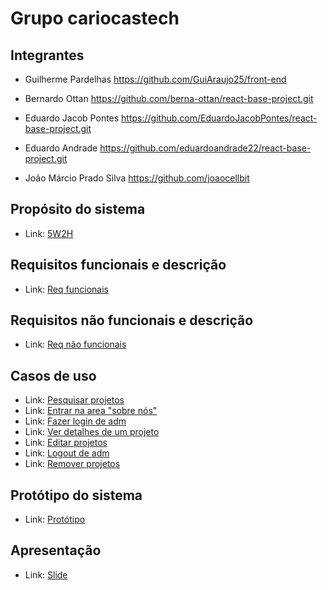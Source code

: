# Grupo cariocastech
## Integrantes 
 - Guilherme Pardelhas https://github.com/GuiAraujo25/front-end

  - Bernardo Ottan  https://github.com/berna-ottan/react-base-project.git

  - Eduardo Jacob Pontes https://github.com/EduardoJacobPontes/react-base-project.git

  - Eduardo Andrade https://github.com/eduardoandrade22/react-base-project.git

  - João Márcio Prado Silva  https://github.com/joaocellbit

## Propósito do sistema

- Link: [5W2H](https://github.com/GuiAraujo25/Grupo-cariocastech/blob/main/projetos/5W2H.md)


## Requisitos funcionais e descrição

- Link: [Req funcionais](https://github.com/GuiAraujo25/Grupo-cariocastech/blob/main/projetos/Requisitos%20funcionais.md)
  

## Requisitos não funcionais e descrição

 - Link: [Req não funcionais](https://github.com/GuiAraujo25/Grupo-cariocastech/blob/main/projetos/Requisitos%20n%C3%A3o%20funcionais.md)

## Casos de uso

- Link: [Pesquisar projetos](https://github.com/GuiAraujo25/Grupo-cariocastech/blob/main/projetos/Casos%20de%20uso%20-%20pesquisar.md)
- Link: [Entrar na area "sobre nós"](https://github.com/GuiAraujo25/Grupo-cariocastech/blob/main/projetos/Casos%20de%20uso%20-%20sobre%20nós.md)
- Link: [Fazer login de adm](https://github.com/GuiAraujo25/Grupo-cariocastech/blob/main/projetos/caso%20de%20uso%20-%20fazer%20login.md)
- Link: [Ver detalhes de um projeto](https://github.com/GuiAraujo25/Grupo-cariocastech/blob/main/projetos/casos%20%20de%20uso%20-%20detalhes.md)
- Link: [Editar projetos](https://github.com/GuiAraujo25/Grupo-cariocastech/blob/main/projetos/casos%20de%20uso%20-%20editar%20projeto.md)
- Link: [Logout de adm](https://github.com/GuiAraujo25/Grupo-cariocastech/blob/main/projetos/casos%20de%20uso%20-%20logout.md)
- Link: [Remover projetos](https://github.com/GuiAraujo25/Grupo-cariocastech/blob/main/projetos/casos%20de%20uso%20-%20remover%20proj.md)



## Protótipo do sistema

 - Link: [Protótipo]( https://www.figma.com/proto/XTnAfcSoGII4rr04cDlVvY/Untitled?node-id=0-1&t=ui9jtl8fabjXL5C5-1
)
 

## Apresentação 

 - Link: [Slide](https://www.canva.com/design/DAGRynzL7YI/XWgevykFrY1Z7gmPjNXMLw/edit)


















